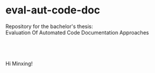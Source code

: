 # eval-aut-code-doc
Repository for the bachelor's thesis:\
Evaluation Of Automated Code Documentation Approaches
\
\
\
\
\
Hi Minxing! 

